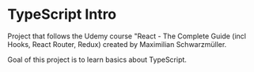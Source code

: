 # TypeScript Intro

Project that follows the Udemy course "React - The Complete Guide (incl Hooks, React Router, Redux) created by Maximilian Schwarzmüller.

Goal of this project is to learn basics about TypeScript.